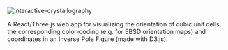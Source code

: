 ![interactive-crystallography]()

A React/Three.js web app for visualizing the orientation of cubic unit cells, the corresponding color-coding (e.g. for EBSD orientation maps) and coordinates in an Inverse Pole Figure (made with D3.js).
